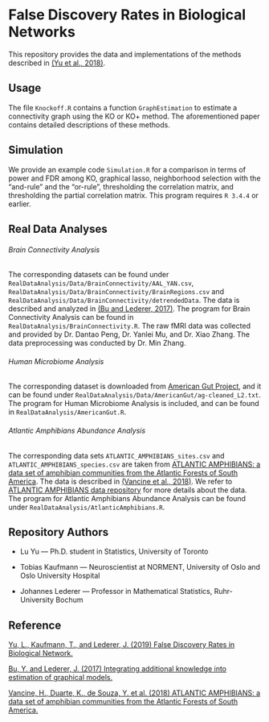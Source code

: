 # False Discovery Rates in Biological Networks

This repository provides the data and implementations of the methods described in [(Yu et al., 2018)](https://arxiv.org/pdf/1907.03808.pdf). 

## Usage
The file `Knockoff.R` contains a function `GraphEstimation` to estimate a connectivity graph using the KO or KO+ method. The aforementioned paper contains detailed descriptions of these methods.

## Simulation
We provide an example code `Simulation.R` for a comparison in terms of power and FDR among KO, graphical lasso, neighborhood selection with the “and-rule” and the “or-rule”, thresholding the correlation matrix, and thresholding the partial correlation matrix. This program requires `R 3.4.4` or earlier.

## Real Data Analyses

###### Brain Connectivity Analysis  
The corresponding datasets can be found under `RealDataAnalysis/Data/BrainConnectivity/AAL_YAN.csv`, `RealDataAnalysis/Data/BrainConnectivity/BrainRegions.csv` and `RealDataAnalysis/Data/BrainConnectivity/detrendedData`. The data is described and analyzed in [(Bu and Lederer, 2017)](https://arxiv.org/pdf/1704.02739.pdf). 
The program for Brain Connectivity Analysis can be found in `RealDataAnalysis/BrainConnectivity.R`. 
The raw fMRI data was collected and provided by Dr. Dantao Peng, Dr. Yanlei Mu, and Dr. Xiao Zhang. 
The data preprocessing was conducted by Dr. Min Zhang.

###### Human Microbiome Analysis
The corresponding dataset is downloaded from [American Gut Project](http://humanfoodproject.com/americangut/), and it can be found under `RealDataAnalysis/Data/AmericanGut/ag-cleaned_L2.txt`. The program for Human Microbiome Analysis is included, and can be found in `RealDataAnalysis/AmericanGut.R`.

###### Atlantic Amphibians Abundance Analysis
The corresponding data sets `ATLANTIC_AMPHIBIANS_sites.csv` and `ATLANTIC_AMPHIBIANS_species.csv` are taken from [ATLANTIC AMPHIBIANS: a data set of amphibian communities from the Atlantic Forests of South America](https://esajournals.onlinelibrary.wiley.com/doi/full/10.1002/ecy.2392). The data is described in [(Vancine et al., 2018)](https://esajournals.onlinelibrary.wiley.com/action/downloadSupplement?doi=10.1002%2Fecy.2392&file=ecy2392-sup-0002-MetadataS1.pdf). We refer to [ATLANTIC AMPHIBIANS data repository](https://github.com/mauriciovancine/ATLANTIC-AMPHIBIANS/tree/v1.0.0) for more details about the data.
The program for Atlantic Amphibians Abundance Analysis can be found under `RealDataAnalysis/AtlanticAmphibians.R`. 


## Repository Authors
- Lu Yu — Ph.D. student in Statistics, University of Toronto 

- Tobias Kaufmann — Neuroscientist at NORMENT, University of Oslo and Oslo University Hospital

- Johannes Lederer — Professor in Mathematical Statistics, Ruhr-University Bochum


## Reference
[Yu, L., Kaufmann, T., and Lederer, J. (2019) False Discovery Rates in Biological Network.](https://arxiv.org/pdf/1907.03808.pdf)

[Bu, Y. and Lederer, J. (2017) Integrating additional knowledge into estimation of graphical models.](https://arxiv.org/pdf/1704.02739.pdf)

[Vancine, H., Duarte, K., de Souza, Y. et al. (2018) ATLANTIC AMPHIBIANS: a data set of amphibian communities from the Atlantic Forests of South America.](https://esajournals.onlinelibrary.wiley.com/action/downloadSupplement?doi=10.1002%2Fecy.2392&file=ecy2392-sup-0002-MetadataS1.pdf)




